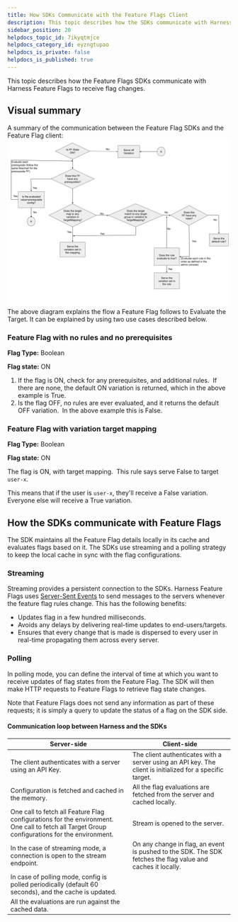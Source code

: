 ```yaml
---
title: How SDKs Communicate with the Feature Flags Client
description: This topic describes how the SDKs communicate with Harness Feature Flags to receive flag changes.
sidebar_position: 20
helpdocs_topic_id: 7ikyqtmjce
helpdocs_category_id: eyzngtupao
helpdocs_is_private: false
helpdocs_is_published: true
---
```


This topic describes how the Feature Flags SDKs communicate with Harness Feature Flags to receive flag changes.

## Visual summary

A summary of the communication between the Feature Flag SDKs and the Feature Flag client: 
![A flow chart showing the communication strategy between Feature Flag SDKs and the Feature Flag Client.](./static/2-communication-sdks-harness-feature-flags-01.jpeg)
The above diagram explains the flow a Feature Flag follows to Evaluate the Target. It can be explained by using two use cases described below.

### Feature Flag with no rules and no prerequisites

**Flag Type:** Boolean

**Flag state:** ON

1. If the flag is ON, check for any prerequisites, and additional rules.  If there are none, the default ON variation is returned, which in the above example is True.
2. Is the flag OFF, no rules are ever evaluated, and it returns the default OFF variation.  In the above example this is False.

### Feature Flag with variation target mapping

**Flag Type:** Boolean

**Flag state:** ON

The flag is ON, with target mapping.  This rule says serve False to target `user-x`. 

This means that if the user is `user-x`, they'll receive a False variation.  Everyone else will receive a True variation.

## How the SDKs communicate with Feature Flags

The SDK maintains all the Feature Flag details locally in its cache and evaluates flags based on it. The SDKs use streaming and a polling strategy to keep the local cache in sync with the flag configurations.

### Streaming

Streaming provides a persistent connection to the SDKs. Harness Feature Flags uses [Server-Sent Events](https://en.wikipedia.org/wiki/Server-sent_events) to send messages to the servers whenever the feature flag rules change. This has the following benefits:

* Updates flag in a few hundred milliseconds.
* Avoids any delays by delivering real-time updates to end-users/targets.
* Ensures that every change that is made is dispersed to every user in real-time propagating them across every server.

### Polling

In polling mode, you can define the interval of time at which you want to receive updates of flag states from the Feature Flag. The SDK will then make HTTP requests to Feature Flags to retrieve flag state changes.

Note that Feature Flags does not send any information as part of these requests; it is simply a query to update the status of a flag on the SDK side.

#### Communication loop between Harness and the SDKs



| Server-side | Client-side |
| --- | --- |
| The client authenticates with a server using an API Key. | The client authenticates with a server using an API key. The client is initialized for a specific target. |
| Configuration is fetched and cached in the memory. | All the flag evaluations are fetched from the server and cached locally. |
| One call to fetch all Feature Flag configurations for the environment. One call to fetch all Target Group configurations for the environment.  | Stream is opened to the server.  |
| In the case of streaming mode, a connection is open to the stream endpoint. | On any change in flag, an event is pushed to the SDK. The SDK fetches the flag value and caches it locally. |
| In case of polling mode, config is polled periodically (default 60 seconds), and the cache is updated.  |   |
| All the evaluations are run against the cached data. |   |

